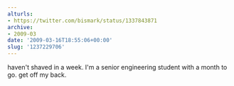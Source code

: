 ```yaml
---
alturls:
- https://twitter.com/bismark/status/1337843871
archive:
- 2009-03
date: '2009-03-16T18:55:06+00:00'
slug: '1237229706'
---
```


haven't shaved in a week. I'm a senior engineering student with a month to go. get off my back.

